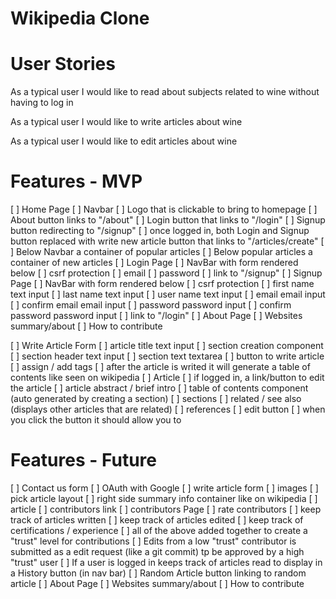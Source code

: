 # Wikipedia Clone

# User Stories
As a typical user I would like to read about subjects related to wine without having to log in

As a typical user I would like to write articles about wine

As a typical user I would like to edit articles about wine


# Features - MVP
[ ] Home Page
  [ ] Navbar
    [ ] Logo that is clickable to bring to homepage
    [ ] About button links to "/about"
    [ ] Login button that links to "/login"
    [ ] Signup button redirecting to "/signup"
      [ ] once logged in, both Login and Signup button replaced with write new article button that links to "/articles/create"
  [ ] Below Navbar a container of popular articles
  [ ] Below popular articles a container of new articles
[ ] Login Page
  [ ] NavBar with form rendered below
  [ ] csrf protection
  [ ] email
  [ ] password
  [ ] link to "/signup"
[ ] Signup Page
  [ ] NavBar with form rendered below
  [ ] csrf protection
  [ ] first name text input
  [ ] last name text input
  [ ] user name text input
  [ ] email email input
  [ ] confirm email email input
  [ ] password password input
  [ ] confirm password password input
  [ ] link to "/login"
[ ] About Page
  [ ] Websites summary/about
  [ ] How to contribute

[ ] Write Article Form
  [ ] article title text input
  [ ] section creation component
    [ ] section header text input
    [ ] section text textarea
    [ ] button to write article
    [ ] assign / add tags
  [ ] after the article is writed it will generate a table of contents like seen on wikipedia
[ ] Article
  [ ] if logged in, a link/button to edit the article
  [ ] article abstract / brief intro
  [ ] table of contents component (auto generated by creating a section)
  [ ] sections
  [ ] related / see also (displays other articles that are related)
  [ ] references
[ ] edit button
  [ ] when you click the button it should allow you to

# Features - Future
[ ] Contact us form
[ ] OAuth with Google
[ ] write article form
  [ ] images
  [ ] pick article layout
  [ ] right side summary info container like on wikipedia
[ ] article
  [ ] contributors link
[ ] contributors Page
  [ ] rate contributors
  [ ] keep track of articles written
  [ ] keep track of articles edited
  [ ] keep track of certifications / experience
  [ ] all of the above added together to create a "trust" level for contributions
[ ] Edits from a low "trust" contributor is submitted as a edit request (like a git commit) tp be approved by a high "trust" user
[ ] If a user is logged in keeps track of articles read to display in a History button (in nav bar)
[ ] Random Article button linking to random article
[ ] About Page
  [ ] Websites summary/about
  [ ] How to contribute
